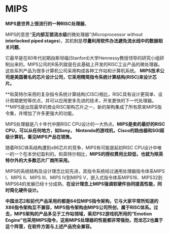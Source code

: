 # MIPS

**MIPS是世界上很流行的一种RISC处理器**。

MIPS的意思“**无内部互锁流水级**的微处理器”(Microprocessor without **interlocked piped stages**)，其机制是**尽量利用软件办法避免流水线中的数据相关问题**。

它最早是在80年代初期由斯坦福(Stanford)大学Hennessy教授领导的研究小组研制出来的。MIPS公司的R系列就是在此基础上开发的RISC工业产品的微处理器。这些系列产品为很多计算机公司采用构成各种工作站和计算机系统。
**MIPS技术公司是美国著名的芯片设计公司，它采用精简指令系统计算结构(RISC)来设计芯片。**

**和英特尔采用的复杂指令系统计算结构(CISC)相比，RISC具有设计更简单、设计周期更短等优点，并可以应用更多先进的技术，开发更快的下一代处理器。**MIPS是出现最早的商业RISC架构芯片之一，新的架构集成了所有原来MIPS指令集，并增加了许多更强大的功能。

MIPS处理器是八十年代中期RISC CPU设计的一大热点。**MIPS是卖的最好的RISC CPU，可以从任何地方，如Sony， Nintendo的游戏机，Cisco的路由器和SGI超级计算机，看见MIPS产品在销售。**

随着RISC体系结构遭到x86芯片的竞争，MIPS有可能是起初RISC CPU设计中唯一的一个在本世纪盈利的。和英特尔相比，**MIPS的授权费用比较低，也就为除英特尔外的大多数芯片厂商所采用。**

MIPS的系统结构及设计理念比较先进，其指令系统经过通用处理器指令体系MIPS I、MIPS II、MIPS III、MIPS IV到MIPS V，嵌入式指令体系MIPS16、MIPS32到MIPS64的发展已经十分成熟。**在设计理念上MIPS强调软硬件协同提高性能，同时简化硬件设计。**

**中国龙芯2和前代产品采用的都是64位MIPS指令架构，它与大家平常所知道的X86指令架构互不兼容，MIPS指令架构由MIPS公司所创，属于RISC体系。**过去，MIPS架构的产品多见于工作站领域，索尼PS2游戏机所用的“Emotion Engine”也采用MIPS指令，这些MIPS处理器的性能都非常强劲，而**龙芯2也属于这个阵营，在软件方面与上述产品完全兼容。**

